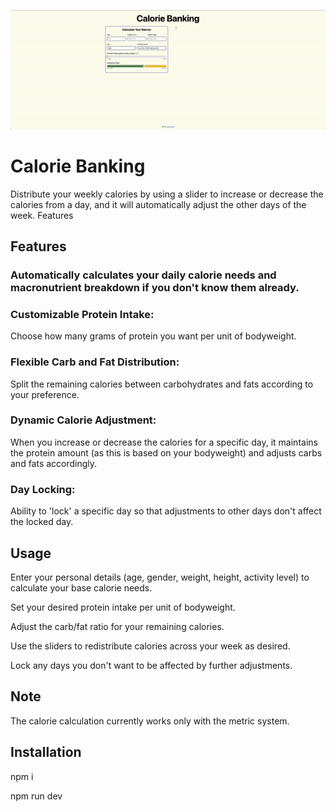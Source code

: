 <p align="center">
  <img src="src/assets/Video%20to%20GIF%20converter.gif" alt="Calorie Banking Calculator">
</p>

# Calorie Banking

Distribute your weekly calories by using a slider to increase or decrease the calories from a day, and it will automatically adjust the other days of the week.
Features

## Features 

### Automatically calculates your daily calorie needs and macronutrient breakdown if you don't know them already.
### Customizable Protein Intake: 
Choose how many grams of protein you want per unit of bodyweight.
### Flexible Carb and Fat Distribution: 
Split the remaining calories between carbohydrates and fats according to your preference.
### Dynamic Calorie Adjustment: 
When you increase or decrease the calories for a specific day, it maintains the protein amount (as this is based on your bodyweight) and adjusts carbs and fats accordingly.
### Day Locking: 
Ability to 'lock' a specific day so that adjustments to other days don't affect the locked day.

## Usage

Enter your personal details (age, gender, weight, height, activity level) to calculate your base calorie needs.

Set your desired protein intake per unit of bodyweight.

Adjust the carb/fat ratio for your remaining calories.

Use the sliders to redistribute calories across your week as desired.

Lock any days you don't want to be affected by further adjustments.

## Note
The calorie calculation currently works only with the metric system.

## Installation

npm i

npm run dev
